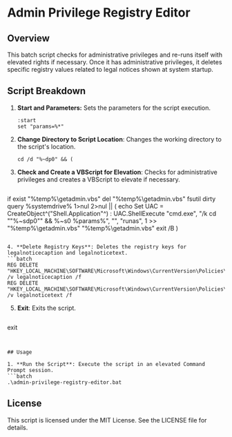 # Admin Privilege Registry Editor

## Overview
This batch script checks for administrative privileges and re-runs itself with elevated rights if necessary. Once it has administrative privileges, it deletes specific registry values related to legal notices shown at system startup.

## Script Breakdown
1. **Start and Parameters:**
   Sets the parameters for the script execution.
   ```batch
   :start
   set "params=%*"
   ```

2. **Change Directory to Script Location**: Changes the working directory to the script's location.
   ```batch
   cd /d "%~dp0" && (
   ```

3. **Check and Create a VBScript for Elevation**: Checks for administrative privileges and creates a VBScript to elevate if necessary.
   ```batch
if exist "%temp%\getadmin.vbs" del "%temp%\getadmin.vbs"
fsutil dirty query %systemdrive% 1>nul 2>nul || (
    echo Set UAC = CreateObject^("Shell.Application"^) : UAC.ShellExecute "cmd.exe", "/k cd ""%~sdp0"" && %~s0 %params%", "", "runas", 1 >> "%temp%\getadmin.vbs" 
    "%temp%\getadmin.vbs" 
    exit /B
)
   ```

4. **Delete Registry Keys**: Deletes the registry keys for legalnoticecaption and legalnoticetext.
   ```batch
REG DELETE "HKEY_LOCAL_MACHINE\SOFTWARE\Microsoft\Windows\CurrentVersion\Policies\System" /v legalnoticecaption /f
REG DELETE "HKEY_LOCAL_MACHINE\SOFTWARE\Microsoft\Windows\CurrentVersion\Policies\System" /v legalnoticetext /f
   ```

5. **Exit**: Exits the script.
   ```batch
exit
   ```


## Usage

1. **Run the Script**: Execute the script in an elevated Command Prompt session.
   ```batch
.\admin-privilege-registry-editor.bat
   ```


## License
This script is licensed under the MIT License. See the LICENSE file for details.


